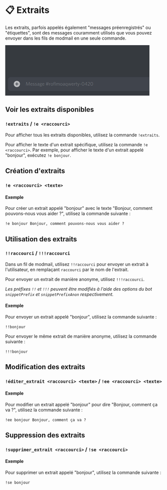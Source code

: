 # 📋 Extraits
Les extraits, parfois appelés également "messages préenregistrés" ou "étiquettes", sont des messages couramment utilisés que vous pouvez envoyer dans les fils de modmail en une seule commande.

![Exemple d'extraits](snippets.gif)

## Voir les extraits disponibles
### `!extraits` / `!e <raccourci>`

Pour afficher tous les extraits disponibles, utilisez la commande `!extraits`.

Pour afficher le texte d'un extrait spécifique, utilisez la commande `!e <raccourci>`.
Par exemple, pour afficher le texte d'un extrait appelé "bonjour", exécutez `!e bonjour`.

## Création d'extraits
### `!e <raccourci> <texte>`

#### Exemple
Pour créer un extrait appelé "bonjour" avec le texte "Bonjour, comment pouvons-nous vous aider ?", utilisez la commande suivante :

`!e bonjour Bonjour, comment pouvons-nous vous aider ?`

## Utilisation des extraits
### `!!raccourci` / `!!!raccourci`
Dans un fil de modmail, utilisez `!!raccourci` pour envoyer un extrait à l'utilisateur, en remplaçant `raccourci` par le nom de l'extrait.

Pour envoyer un extrait de manière anonyme, utilisez `!!!raccourci`.

*Les préfixes `!!` et `!!!` peuvent être modifiés à l'aide des options du bot `snippetPrefix` et `snippetPrefixAnon` respectivement.*

#### Exemple
Pour envoyer un extrait appelé "bonjour", utilisez la commande suivante :

`!!bonjour`

Pour envoyer le même extrait de manière anonyme, utilisez la commande suivante :

`!!!bonjour`

## Modification des extraits
### `!éditer_extrait <raccourci> <texte>` / `!ee <raccourci> <texte>`

#### Exemple
Pour modifier un extrait appelé "bonjour" pour dire "Bonjour, comment ça va ?", utilisez la commande suivante :

`!ee bonjour Bonjour, comment ça va ?`

## Suppression des extraits
### `!supprimer_extrait <raccourci>` / `!se <raccourci>`

#### Exemple
Pour supprimer un extrait appelé "bonjour", utilisez la commande suivante :

`!se bonjour`